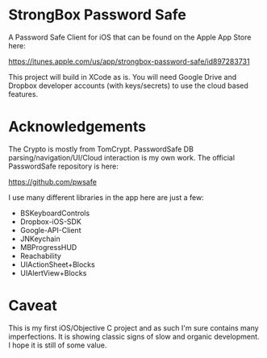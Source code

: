 # StrongBox Password Safe
A Password Safe Client for iOS that can be found on the Apple App Store here: 

https://itunes.apple.com/us/app/strongbox-password-safe/id897283731

This project will build in XCode as is. You will need Google Drive and Dropbox developer accounts (with keys/secrets) to use the cloud based features.

# Acknowledgements
The Crypto is mostly from TomCrypt. PasswordSafe DB parsing/navigation/UI/Cloud interaction is my own work. The official PasswordSafe repository is here:

https://github.com/pwsafe

I use many different libraries in the app here are just a few:

- BSKeyboardControls
- Dropbox-iOS-SDK
- Google-API-Client
- JNKeychain
- MBProgressHUD
- Reachability
- UIActionSheet+Blocks
- UIAlertView+Blocks

# Caveat
This is my first iOS/Objective C project and as such I'm sure contains many imperfections. It is showing classic signs of slow and organic development. I hope it is still of some value.
